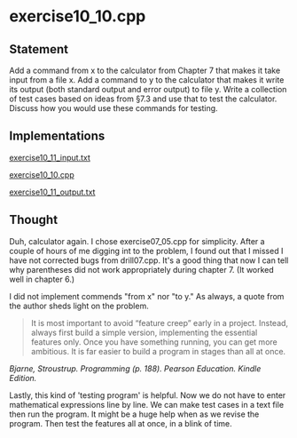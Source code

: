 # exercise10_10.cpp

## Statement

Add a command from x to the calculator from Chapter 7 that makes it take input from a file x.
Add a command to y to the calculator that makes it write its output (both standard output and error output) to file y.
Write a collection of test cases based on ideas from §7.3 and use that to test the calculator.
Discuss how you would use these commands for testing.

## Implementations

[exercise10_11_input.txt](https://github.com/spero61/ppp2/blob/main/chapter10/exercise10_11_input.txt)

[exercise10_10.cpp](https://github.com/spero61/ppp2/blob/main/chapter10/exercise10_10.cpp)

[exercise10_11_output.txt](https://github.com/spero61/ppp2/blob/main/chapter10/exercise10_11_output.txt)

## Thought

Duh, calculator again. I chose exercise07_05.cpp for simplicity.
After a couple of hours of me digging int to the problem,
I found out that I missed I have not corrected bugs from drill07.cpp.
It's a good thing that now I can tell why parentheses did not work appropriately during chapter 7. (It worked well in chapter 6.)

I did not implement commends "from x" nor "to y."
As always, a quote from the author sheds light on the problem.

> It is most important to avoid “feature creep” early in a project. Instead, always first build a simple version, implementing the essential features only. Once you have something running, you can get more ambitious. It is far easier to build a program in stages than all at once.

_Bjarne, Stroustrup. Programming (p. 188). Pearson Education. Kindle Edition._

Lastly, this kind of 'testing program' is helpful. Now we do not have to enter mathematical expressions line by line. We can make test cases in a text file then run the program. It might be a huge help when as we revise the program. Then test the features all at once, in a blink of time.
